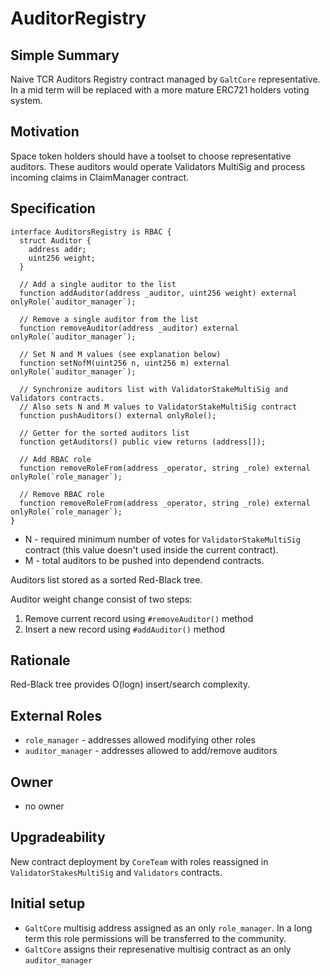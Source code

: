 # AuditorRegistry

## Simple Summary
Naive TCR Auditors Registry contract managed by `GaltCore` representative. In a mid term will be replaced with a more mature ERC721 holders voting system.

## Motivation
Space token holders should have a toolset to choose representative auditors. These auditors would operate Validators MultiSig and process
incoming claims in ClaimManager contract.

## Specification

```solidity
interface AuditorsRegistry is RBAC {
  struct Auditor {
    address addr;
    uint256 weight;
  }

  // Add a single auditor to the list
  function addAuditor(address _auditor, uint256 weight) external onlyRole(`auditor_manager`);

  // Remove a single auditor from the list
  function removeAuditor(address _auditor) external onlyRole(`auditor_manager`);
  
  // Set N and M values (see explanation below)
  function setNofM(uint256 n, uint256 m) external onlyRole(`auditor_manager`);
  
  // Synchronize auditors list with ValidatorStakeMultiSig and Validators contracts.
  // Also sets N and M values to ValidatorStakeMultiSig contract
  function pushAuditors() external onlyRole();
  
  // Getter for the sorted auditors list
  function getAuditors() public view returns (address[]);

  // Add RBAC role
  function removeRoleFrom(address _operator, string _role) external onlyRole(`role_manager`);

  // Remove RBAC role
  function removeRoleFrom(address _operator, string _role) external onlyRole(`role_manager`);
}
```
* N - required minimum number of votes for `ValidatorStakeMultiSig` contract (this value doesn't used inside the current contract).
* M - total auditors to be pushed into dependend contracts.

Auditors list stored as a sorted Red-Black tree.

Auditor weight change consist of two steps:
1. Remove current record using `#removeAuditor()` method
2. Insert a new record using `#addAuditor()` method

## Rationale
Red-Black tree provides O(logn) insert/search complexity.

## External Roles
* `role_manager` - addresses allowed modifying other roles
* `auditor_manager` - addresses allowed to add/remove auditors 

## Owner
* no owner

## Upgradeability
New contract deployment by `CoreTeam` with roles reassigned in `ValidatorStakesMultiSig` and `Validators` contracts.

## Initial setup
* `GaltCore` multisig address assigned as an only `role_manager`. In a long term this role permissions will be transferred to the community.
* `GaltCore` assigns their represenative multisig contract as an only `auditor_manager`
